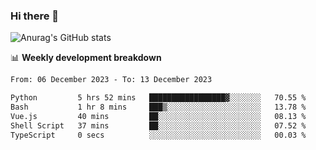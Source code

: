 ### Hi there 👋
![Anurag's GitHub stats](https://github-readme-stats.vercel.app/api?username=jami1024&show_icons=true&theme=radical)

📊 **Weekly development breakdown**
<!--START_SECTION:waka-->

```txt
From: 06 December 2023 - To: 13 December 2023

Python         5 hrs 52 mins   █████████████████▓░░░░░░░   70.55 %
Bash           1 hr 8 mins     ███▒░░░░░░░░░░░░░░░░░░░░░   13.78 %
Vue.js         40 mins         ██░░░░░░░░░░░░░░░░░░░░░░░   08.13 %
Shell Script   37 mins         ██░░░░░░░░░░░░░░░░░░░░░░░   07.52 %
TypeScript     0 secs          ░░░░░░░░░░░░░░░░░░░░░░░░░   00.03 %
```

<!--END_SECTION:waka-->
<!--
**jami1024/jami1024** is a ✨ _special_ ✨ repository because its `README.md` (this file) appears on your GitHub profile.

Here are some ideas to get you started:

- 🔭 I’m currently working on ...
- 🌱 I’m currently learning ...
- 👯 I’m looking to collaborate on ...
- 🤔 I’m looking for help with ...
- 💬 Ask me about ...
- 📫 How to reach me: ...
- 😄 Pronouns: ...
- ⚡ Fun fact: ...
-->

